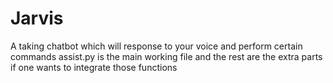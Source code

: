 # Jarvis
A taking chatbot which will response to your voice and perform certain commands
assist.py is the main working file and the rest are the extra parts if one wants to integrate those functions
